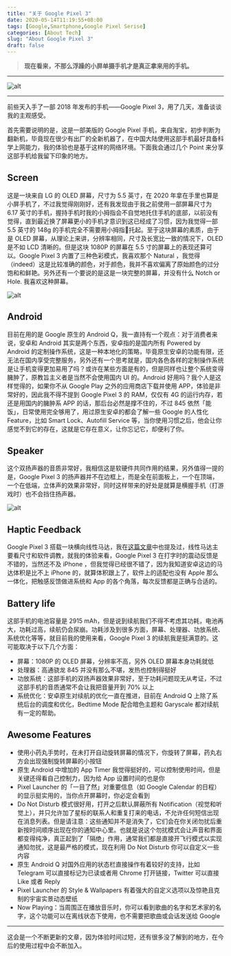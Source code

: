 ```yaml
---
title: "关于 Google Pixel 3"
date: 2020-05-14T11:19:55+08:00
tags: [Google,Smartphone,Google Pixel Serise]
categories: [About Tech]
slug: "About Google Pixel 3"
draft: false
---
```


> **现在看来，不那么浮躁的小屏单摄手机才是真正拿来用的手机。**

<!--more-->

---

![alt](https://dawnblog-1300625500.cos.ap-guangzhou.myqcloud.com/images/20200514112328.jpg "Google Pixel 3")

---

前些天入手了一部 2018 年发布的手机——Google Pixel 3，用了几天，准备谈谈我的主观感受。

首先需要说明的是，这是一部美版的 Google Pixel 手机，来自淘宝，初步判断为翻新机，毕竟现在很少有出厂的全新机器了，在中国大陆使用这部手机最好具备科学上网能力，我的体验也是基于这样的网络环境。下面我会通过几个 Point 来分享这部手机给我留下印象的地方。

## Screen

这是一块来自 LG 的 OLED 屏幕，尺寸为 5.5 英寸，在 2020 年拿在手里也算是小屏手机了，不过我觉得刚刚好，还有我发现由于我之前使用一部屏幕尺寸为 6.17 英寸的手机，握持手机时我的小拇指会不自觉地托住手机的底部，以前没有觉得，直到最近换了屏幕更小的手机才意识到这已经成了习惯，因为我觉得一部 5.5 英寸的 148g 的手机完全不需要用小拇指🤙托起。至于这块屏幕的素质，由于是 OLED 屏幕，从理论上来讲，分辨率相同，尺寸及长宽比一致的情况下，OLED 是不如 LCD 清晰的。但是这块 1080P 的屏幕在 5.5 寸的屏幕上的表现还算可以。Google Pixel 3 内置了三种色彩模式，我喜欢那个 Natural ，我觉得（indeed）这是比较准确的颜色，对于颜色，我并不喜欢偏离了原始颜色的过分饱和和鲜艳。另外还有一个要说的是这是一块完整的屏幕，并没有什么 Notch or Hole. 我喜欢这种屏幕。

![alt](https://dawnblog-1300625500.cos.ap-guangzhou.myqcloud.com/images/20200520093655.png "屏幕色彩模式选项")

## Android

目前在用的是 Google 原生的 Android Q，我一直持有一个观点：对于消费者来说，安卓和 Android 其实是两个东西，安卓指的是国内所有 Powered by Android 的定制操作系统，这是一种本地化的策略，毕竟原生安卓的功能有限，还无法在国内享受完整服务，另外还有一个思考就是，国内各色各样的定制操作系统是让手机变得更加易用了吗？或许在某些方面是有的，但是同样也让整个系统变得臃肿了，原教旨主义者是当然不会使用国内 UI 的。Android 好用吗？我个人是这样觉得的，如果你不从 Google Play 之外的应用商店下载并使用 APP，体验是非常好的，因此我不得不提到 Google Pixel 3 的 RAM，仅仅有 4G 的运行内存，若还是用国内的臃肿系 APP 的话，那后台必然是撑不住的，不过 845 依然「能饭」，日常使用完全够用了，用过原生安卓的都会了解一些 Google 的人性化 Feature，比如 Smart Lock、Autofill Service 等，当你使用习惯之后，他会让你感觉不到它的存在，这就是它存在意义，让你忘记它，却便利了你。

## Speaker

这个双扬声器的音质非常好，我相信这是软硬件共同作用的结果，另外值得一提的是，Google Pixel 3 的扬声器并不在边框上，而是全在前面板上，一个在顶端，一个在低端，立体声的效果非常好，同时这样带来的好处是就算是横握手机（打游戏时）也不会挡住扬声器。

![alt](https://dawnblog-1300625500.cos.ap-guangzhou.myqcloud.com/images/20200520093522.png "Google Pixel 3 Front")

## Haptic Feedback

Google Pixel 3 搭载一块横向线性马达，我在[这篇文章](https://dawner.top/posts/what-smartphones-should-focus-on/)中也提及过，线性马达主要看尺寸和软件调教，就我的体验来看，Google Pixel 3 在打字时的震动反馈是不错的，当然还不及 iPhone ，但我觉得已经很不错了，因为我知道安卓这边的马达体积是比不上 iPhone 的，就算体积跟上了，软件上的适配也没有 Apple 那么一体化，把触感反馈做进系统和 App 的各个角落，每次反馈都是正确与合适的。

## Battery life

这部手机的电池容量是 2915 mAh，但是说到续航我们不得不考虑其功耗，电池再大，功耗过高，续航仍会尿崩。功耗涉及到很多方面，屏幕、处理器、功放系统、系统优化等等，就目前我的使用来看，Google Pixel 3 的续航我是挺满意的。这可能取决于以下几个方面：

- 屏幕：1080P 的 OLED 屏幕，分辨率不高，另外 OLED 屏幕本身功耗就低
- 处理器：高通骁龙 845 并没有那么不堪，发热也控制得挺好
- 功放系统：这部手机的双扬声器效果非常好，至于功耗问题现无从考证，不过这部手机的音质通常不会让我把音量开到 70% 以上
- 系统优化：安卓原生对续航的优化一直在推进，目前在 Android Q 上除了系统后台的调度和优化，Bedtime Mode 配合暗色主题和 Garyscale 都对续航有一定的帮助。

## Awesome Features

- 使用小药丸手势时，在未打开自动旋转屏幕的情况下，你旋转了屏幕，药丸右方会出现强制旋转屏幕的小按钮
- 原生 Android 中增加的 App Timer 我觉得挺好的，可以控制使用时间，但是关键还得看自己控制力，因为给 App 设置时间的也是你
- Pixel Launcher 的「一目了然」对重要信息（如 Google Calendar 的日程）的显示挺实用的，当你点开屏幕时，你必定会看到
- Do Not Disturb 模式很好用，打开之后默认屏蔽所有 Notification（视觉和听觉上），并只允许加了星标的联系人和重复打来的电话，不允许任何短信出现在消息列表。但是请注意：这些通知并不是消失了，它们会在你关闭勿扰后重新按时间顺序出现在你的通知中心里。也就是说这个勿扰模式会让声音和界面都变得纯净，真正起到了「隔绝」作用，通常我们都是直接开飞行模式以实现通知勿扰，这是最严格的模式，现在利用 Do Not Disturb 你可以自定义一些内容
- 原生 Android Q 对国外应用的状态栏直接操作有着较好的支持，比如 Telegram 可以直接标记为已读或者用 Chrome 打开链接，Twitter 可以直接 Like 或者 Reply
- Pixel Launcher 的 Style & Wallpapers 有着强大的自定义选项以及惊艳且克制的宇宙实景动态壁纸
- Now Playing：当周围正在播放音乐时，你可以看到歌曲的名字和艺术家的名字，这个功能可以在离线状态下使用，也不需要把歌曲或会话发送给 Google

---

这会是一个不断更新的文章，因为体验时间过短，还有很多没了解到的地方，在今后的使用过程中会不断加入。

